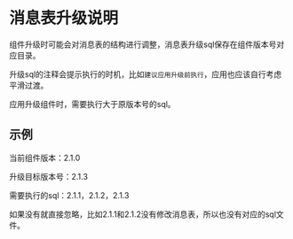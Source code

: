 # 消息表升级说明

组件升级时可能会对消息表的结构进行调整，消息表升级sql保存在组件版本号对应目录。

升级sql的注释会提示执行的时机，比如`建议应用升级前执行`，应用也应该自行考虑平滑过渡。

应用升级组件时，需要执行大于原版本号的sql。

## 示例

当前组件版本：2.1.0

升级目标版本号：2.1.3

需要执行的sql：2.1.1，2.1.2，2.1.3

如果没有就直接忽略，比如2.1.1和2.1.2没有修改消息表，所以也没有对应的sql文件。

